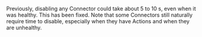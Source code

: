 Previously, disabling any Connector could take about 5 to 10 s, even when it was healthy.  This has been fixed.  Note that some Connectors still naturally require time to disable, especially when they have Actions and when they are unhealthy.
